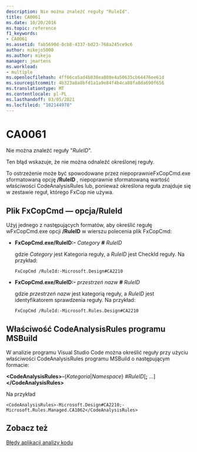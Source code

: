 ```yaml
---
description: Nie można znaleźć reguły "RuleId".
title: CA0061
ms.date: 10/20/2016
ms.topic: reference
f1_keywords:
- CA0061
ms.assetid: fab5690d-0cb8-4337-bd23-768a245ce9c6
author: mikejo5000
ms.author: mikejo
manager: jmartens
ms.workload:
- multiple
ms.openlocfilehash: 4ff66ca5ad4b838ea808e4a50635cb64476ee61d
ms.sourcegitcommit: 4b323a8a8bfd1a1a9e84f4b4ca88fa8da690f656
ms.translationtype: MT
ms.contentlocale: pl-PL
ms.lasthandoff: 03/05/2021
ms.locfileid: "102144978"
---
```

# <a name="ca0061"></a>CA0061
Nie można znaleźć reguły "*RuleID*".

Ten błąd wskazuje, że nie można odnaleźć określonej reguły.

To ostrzeżenie może być spowodowane przez niepoprawnieFxCopCmd.exe sformatowaną opcję **/RuleID** , niepoprawnie sformatowaną wartość właściwości CodeAnalysisRules lub, ponieważ określona reguła znajduje się w zestawie reguł, którego FxCop nie używa.

## <a name="fxcopcmd-ruleid-option"></a>Plik FxCopCmd — opcja/RuleId
Użyj jednego z następujących formatów, aby określić regułę wFxCopCmd.exe opcji **/RuleID** w wierszu polecenia plik FxCopCmd:

- **FxCopCmd.exe/RuleID:-** *Category* **#** *RuleID*

     gdzie *Category* jest Kategoria reguły, a *RuleID* jest CheckId reguły. Na przykład:

    ```
    FxCopCmd /RuleId:-Microsoft.Design#CA2210
    ```

- **FxCopCmd.exe/RuleID:-** *przestrzeń nazw* **#** *RuleID*

     gdzie *przestrzeń nazw* jest kategorią reguły, a *RuleID* jest identyfikatorem sprawdzenia reguły. Na przykład:

    ```
    FxCopCmd /RuleId:-Microsoft.Rules.Design#CA2210
    ```

## <a name="msbuild-codeanalysisrules-property"></a>Właściwość CodeAnalysisRules programu MSBuild
W analizie programu Visual Studio Code można określić reguły przy użyciu właściwości CodeAnalysisRules programu MSBuild o następującym formacie:

**\<CodeAnalysisRules>-**{*Kategoria*&#124;*Namespace*} #*RuleID*[**;** ...]**\</CodeAnalysisRules>**

Na przykład

```
<CodeAnalysisRules>-Microsoft.Design#CA2210;-Microsoft.Rules.Managed.CA1062</CodeAnalysisRules>
```

## <a name="see-also"></a>Zobacz też
[Błędy aplikacji analizy kodu](../code-quality/code-analysis-application-errors.md)
